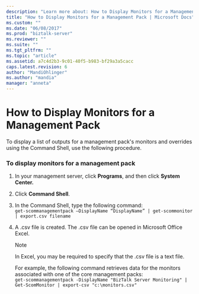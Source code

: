 ```yaml
---
description: "Learn more about: How to Display Monitors for a Management Pack"
title: "How to Display Monitors for a Management Pack | Microsoft Docs"
ms.custom: ""
ms.date: "06/08/2017"
ms.prod: "biztalk-server"
ms.reviewer: ""
ms.suite: ""
ms.tgt_pltfrm: ""
ms.topic: "article"
ms.assetid: a7c4d2b3-9c01-40f5-b983-bf29a3a5cacc
caps.latest.revision: 6
author: "MandiOhlinger"
ms.author: "mandia"
manager: "anneta"
---
```

# How to Display Monitors for a Management Pack
To display a list of outputs for a management pack's monitors and overrides using the Command Shell, use the following procedure.  
  
### To display monitors for a management pack  
  
1. In your management server, click **Programs**, and then click **System Center.**  
  
2. Click **Command Shell**.  
  
3. In the Command Shell, type the following command:   
   `get-scommanagementpack –DisplayName “DisplayName” | get-scommonitor | export.csv filename`  
  
4. A .csv file is created. The .csv file can be opened in Microsoft Office Excel.  
  
   > [!NOTE]  
   >  In Excel, you may be required to specify that the .csv file is a text file.  
  
   For example, the following command retrieves data for the monitors associated with one of the core management packs:   
   `get-scommanagementpack -DisplayName "BizTalk Server Monitoring" | Get-ScomMonitor | export-csv "c:\monitors.csv"`
